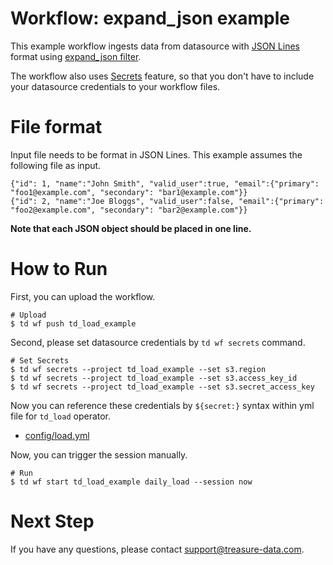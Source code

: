 # Workflow: expand_json example

This example workflow ingests data from datasource with [JSON Lines](http://jsonlines.org/) format using [expand_json filter](https://github.com/civitaspo/embulk-filter-expand_json).

The workflow also uses [Secrets](https://docs.treasuredata.com/articles/workflows-secrets) feature, so that you don't have to include your datasource credentials to your workflow files.

# File format

Input file needs to be format in JSON Lines. This example assumes the following file as input.

```
{"id": 1, "name":"John Smith", "valid_user":true, "email":{"primary": "foo1@example.com", "secondary": "bar1@example.com"}}
{"id": 2, "name":"Joe Bloggs", "valid_user":false, "email":{"primary": "foo2@example.com", "secondary": "bar2@example.com"}}
```

**Note that each JSON object should be placed in one line.**

# How to Run

First, you can upload the workflow.

    # Upload
    $ td wf push td_load_example

Second, please set datasource credentials by `td wf secrets` command.

    # Set Secrets
    $ td wf secrets --project td_load_example --set s3.region
    $ td wf secrets --project td_load_example --set s3.access_key_id
    $ td wf secrets --project td_load_example --set s3.secret_access_key

Now you can reference these credentials by `${secret:}` syntax within yml file for `td_load` operator.

- [config/load.yml](config/load.yml)

Now, you can trigger the session manually.

    # Run
    $ td wf start td_load_example daily_load --session now
    
# Next Step

If you have any questions, please contact support@treasure-data.com.

